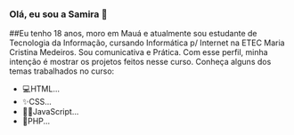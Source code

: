 ### Olá, eu sou a Samira 👋
 ##Eu tenho 18 anos, moro em Mauá e atualmente sou estudante de Tecnologia da Informação, cursando Informática p/ Internet na ETEC Maria Cristina Medeiros. Sou comunicativa e Prática. Com esse perfil, minha intenção é mostrar os projetos feitos nesse curso. Conheça alguns dos temas trabalhados no curso:                       

- 💻HTML...
- ✨CSS...
- 👨‍💻JavaScript...
- 💬PHP...
<!--
**SamiraOliveira/SamiraOliveira** is a ✨ _special_ ✨ repository because its `README.md` (this file) appears on your GitHub profile.
-->
